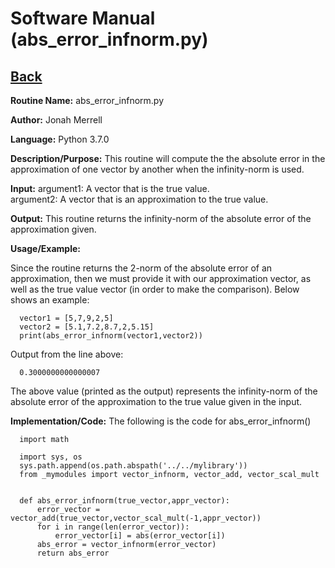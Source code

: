 # Software Manual (abs_error_infnorm.py)

## [Back](../softwaremanual)

**Routine Name:**           abs_error_infnorm.py

**Author:** Jonah Merrell

**Language:** Python 3.7.0

**Description/Purpose:** This routine will compute the the absolute error in the approximation of one vector by another when the infinity-norm is used.

**Input:** argument1: A vector that is the true value. <br>
		   argument2: A vector that is an approximation to the true value.

**Output:** This routine returns the infinity-norm of the absolute error of the approximation given.

**Usage/Example:**

Since the routine returns the 2-norm of the absolute error of an approximation, then we must provide it with our approximation vector, as well
 as the true value vector (in order to make the comparison). Below shows an example:

      vector1 = [5,7,9,2,5]
      vector2 = [5.1,7.2,8.7,2,5.15]
      print(abs_error_infnorm(vector1,vector2))

Output from the line above:

      0.3000000000000007

The above value (printed as the output) represents the infinity-norm of the absolute error of the approximation to the true value given in the input.

**Implementation/Code:** The following is the code for abs_error_infnorm()


      import math
      
      import sys, os
      sys.path.append(os.path.abspath('../../mylibrary'))
      from _mymodules import vector_infnorm, vector_add, vector_scal_mult
      
      
      def abs_error_infnorm(true_vector,appr_vector):
          error_vector = vector_add(true_vector,vector_scal_mult(-1,appr_vector))
          for i in range(len(error_vector)):
              error_vector[i] = abs(error_vector[i])
          abs_error = vector_infnorm(error_vector)
          return abs_error
